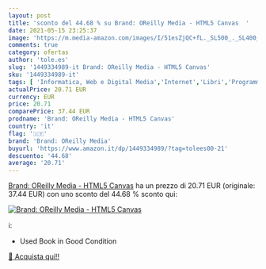 ```yaml
---
layout: post
title: 'sconto del 44.68 % su Brand: OReilly Media - HTML5 Canvas  '
date: 2021-05-15 23:25:37
image: 'https://m.media-amazon.com/images/I/51esZjQC+fL._SL500_._SL400_.jpg'
comments: true
category: ofertas
author: 'tole.es'
slug: '1449334989-it Brand: OReilly Media - HTML5 Canvas'
sku: '1449334989-it'
tags: [ 'Informatica, Web e Digital Media','Internet','Libri','Programmazione','brand: oreilly media', ]
actualPrice: 20.71 EUR
currency: EUR
price: 20.71
comparePrice: 37.44 EUR
prodname: 'Brand: OReilly Media - HTML5 Canvas'
country: 'it'
flag: '🇮🇹'
brand: 'Brand: OReilly Media'
buyurl: 'https://www.amazon.it/dp/1449334989/?tag=tolees00-21'
descuento: '44.68'
average: '20.71'
---
```


[Brand: OReilly Media - HTML5 Canvas](https://www.amazon.it/dp/1449334989/?tag=tolees00-21) ha un prezzo di 20.71 EUR (originale: 37.44 EUR) con uno sconto del 44.68 % sconto qui:

[![Brand: OReilly Media - HTML5 Canvas](https://m.media-amazon.com/images/I/51esZjQC+fL._SL500_._SL400_.jpg)](https://www.amazon.it/dp/1449334989/?tag=tolees00-21)

ℹ️:

- Used Book in Good Condition

[🛒 Acquista qui!!](https://www.amazon.it/dp/1449334989/?tag=tolees00-21)
